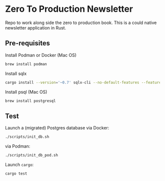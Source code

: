 # Zero To Production Newsletter
Repo to work along side the zero to production book. This is a could native newsletter application in Rust. 

## Pre-requisites

Install Podman or Docker (Mac OS)
```bash
brew install podman
```



Install sqlx

```bash
cargo install --version='~0.7' sqlx-cli --no-default-features --features rustls,postgres
```
Install psql (Mac OS)

```bash
brew install postgresql
```


## Test

Launch a (migrated) Postgres database via Docker:

```bash
./scripts/init_db.sh
```

via Podman:

```bash
./scripts/init_db_pod.sh
```

Launch `cargo`:

```bash
cargo test 
